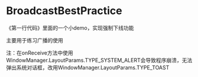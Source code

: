 # BroadcastBestPractice

《第一行代码》里面的一个小demo，实现强制下线功能

主要用于练习广播的使用

注：在onReceive方法中使用WindowManager.LayoutParams.TYPE_SYSTEM_ALERT会导致程序崩溃，无法弹出系统对话框，改用WindowManager.LayoutParams.TYPE_TOAST
